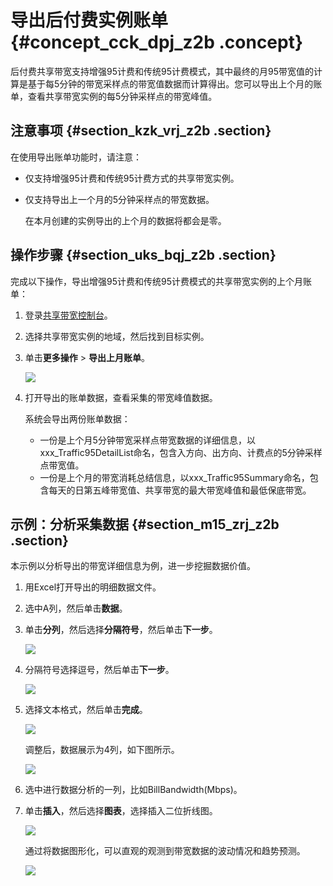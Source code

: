 # 导出后付费实例账单 {#concept_cck_dpj_z2b .concept}

后付费共享带宽支持增强95计费和传统95计费模式，其中最终的月95带宽值的计算是基于每5分钟的带宽采样点的带宽值数据而计算得出。您可以导出上个月的账单，查看共享带宽实例的每5分钟采样点的带宽峰值。

## 注意事项 {#section_kzk_vrj_z2b .section}

在使用导出账单功能时，请注意：

-   仅支持增强95计费和传统95计费方式的共享带宽实例。

-   仅支持导出上一个月的5分钟采样点的带宽数据。

    在本月创建的实例导出的上个月的数据将都会是零。


## 操作步骤 {#section_uks_bqj_z2b .section}

完成以下操作，导出增强95计费和传统95计费模式的共享带宽实例的上个月账单：

1.  登录[共享带宽控制台](https://vpcnext.console.aliyun.com/cbwp/cn-hangzhou/cbwps)。
2.  选择共享带宽实例的地域，然后找到目标实例。
3.  单击**更多操作** \> **导出上月账单**。

    ![](http://static-aliyun-doc.oss-cn-hangzhou.aliyuncs.com/assets/img/19038/153572722410997_zh-CN.png)

4.  打开导出的账单数据，查看采集的带宽峰值数据。

    系统会导出两份账单数据：

    -   一份是上个月5分钟带宽采样点带宽数据的详细信息，以xxx\_Traffic95DetailList命名，包含入方向、出方向、计费点的5分钟采样点带宽值。
    -   一份是上个月的带宽消耗总结信息，以xxx\_Traffic95Summary命名，包含每天的日第五峰带宽值、共享带宽的最大带宽峰值和最低保底带宽。

## 示例：分析采集数据 {#section_m15_zrj_z2b .section}

本示例以分析导出的带宽详细信息为例，进一步挖掘数据价值。

1.  用Excel打开导出的明细数据文件。
2.  选中A列，然后单击**数据**。
3.  单击**分列**，然后选择**分隔符号**，然后单击**下一步**。

    ![](http://static-aliyun-doc.oss-cn-hangzhou.aliyuncs.com/assets/img/19038/153572722411009_zh-CN.png)

4.  分隔符号选择逗号，然后单击**下一步**。

    ![](http://static-aliyun-doc.oss-cn-hangzhou.aliyuncs.com/assets/img/19038/153572722411010_zh-CN.png)

5.  选择文本格式，然后单击**完成**。

    ![](http://static-aliyun-doc.oss-cn-hangzhou.aliyuncs.com/assets/img/19038/153572722411011_zh-CN.png)

    调整后，数据展示为4列，如下图所示。

    ![](http://static-aliyun-doc.oss-cn-hangzhou.aliyuncs.com/assets/img/19038/153572722411015_zh-CN.png)

6.  选中进行数据分析的一列，比如BillBandwidth\(Mbps\)。
7.  单击**插入**，然后选择**图表**，选择插入二位折线图。

    ![](http://static-aliyun-doc.oss-cn-hangzhou.aliyuncs.com/assets/img/19038/153572722411019_zh-CN.png)

    通过将数据图形化，可以直观的观测到带宽数据的波动情况和趋势预测。

    ![](http://static-aliyun-doc.oss-cn-hangzhou.aliyuncs.com/assets/img/19038/153572722411029_zh-CN.png)


